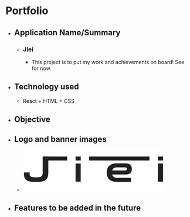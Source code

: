 # Portfolio

- ## Application Name/Summary
  -  ### Jiei
     - This project is to put my work and achievements on board! See for now.

- ## Technology used
  - React + HTML + CSS

- ## Objective

- ## Logo and banner images
  - ![Logo](../src/img/Jiei.svg)

- ## Features to be added in the future